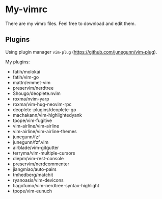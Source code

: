 # My-vimrc
There are my vimrc files. Feel free to download and edit them.

## Plugins
Using plugin manager `vim-plug` (https://github.com/junegunn/vim-plug).

My plugins:

  - fatih/molokai
  - fatih/vim-go
  - mattn/emmet-vim
  - preservim/nerdtree
  - Shougo/deoplete.nvim
  - roxma/nvim-yarp
  - roxma/vim-hug-neovim-rpc
  - deoplete-plugins/deoplete-go
  - machakann/vim-highlightedyank
  - tpope/vim-fugitive
  - vim-airline/vim-airline
  - vim-airline/vim-airline-themes
  - junegunn/fzf
  - junegunn/fzf.vim
  - airblade/vim-gitgutter
  - terryma/vim-multiple-cursors
  - diepm/vim-rest-console
  - preservim/nerdcommenter
  - jiangmiao/auto-pairs
  - tmhedberg/matchit
  - ryanoasis/vim-devicons
  - tiagofumo/vim-nerdtree-syntax-highlight
  - tpope/vim-eunuch
